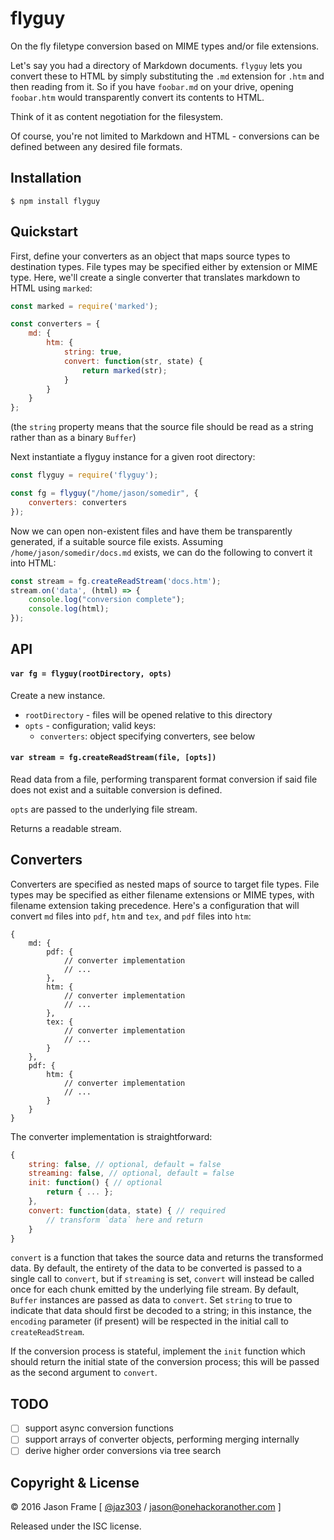 # flyguy

On the fly filetype conversion based on MIME types and/or file extensions.

Let's say you had a directory of Markdown documents. `flyguy` lets you convert these to HTML by simply substituting the `.md` extension for `.htm` and then reading from it. So if you have `foobar.md` on your drive, opening `foobar.htm` would transparently convert its contents to HTML.

Think of it as content negotiation for the filesystem.

Of course, you're not limited to Markdown and HTML - conversions can be defined between any desired file formats.

## Installation

```shell
$ npm install flyguy
```

## Quickstart

First, define your converters as an object that maps source types to destination types. File types may be specified either by extension or MIME type. Here, we'll create a single converter that translates markdown to HTML using `marked`:

```javascript
const marked = require('marked');

const converters = {
    md: {
        htm: {
            string: true,
            convert: function(str, state) {
                return marked(str);
            }
        }
    }
};
```

(the `string` property means that the source file should be read as a string rather than as a binary `Buffer`)

Next instantiate a flyguy instance for a given root directory:

```javascript
const flyguy = require('flyguy');

const fg = flyguy("/home/jason/somedir", {
    converters: converters
});
```

Now we can open non-existent files and have them be transparently generated, if a suitable source file exists. Assuming `/home/jason/somedir/docs.md` exists, we can do the following to convert it into HTML:

```javascript
const stream = fg.createReadStream('docs.htm');
stream.on('data', (html) => {
    console.log("conversion complete");
    console.log(html);
});
```

## API

#### `var fg = flyguy(rootDirectory, opts)`

Create a new instance.

  * `rootDirectory` - files will be opened relative to this directory
  * `opts` - configuration; valid keys:
    * `converters`: object specifying converters, see below

#### `var stream = fg.createReadStream(file, [opts])`

Read data from a file, performing transparent format conversion if said file does not exist and a suitable conversion is defined.

`opts` are passed to the underlying file stream.

Returns a readable stream.

## Converters

Converters are specified as nested maps of source to target file types. File types may be specified as either filename extensions or MIME types, with filename extension taking precedence. Here's a configuration that will convert `md` files into `pdf`, `htm` and `tex`, and `pdf` files into `htm`:

```javascripts
{
    md: {
        pdf: {
            // converter implementation
            // ...
        },
        htm: {
            // converter implementation
            // ...
        },
        tex: {
            // converter implementation
            // ...
        }
    },
    pdf: {
        htm: {
            // converter implementation
            // ...
        }
    }
}
```

The converter implementation is straightforward:

```javascript
{
    string: false, // optional, default = false
    streaming: false, // optional, default = false
    init: function() { // optional
        return { ... };
    },
    convert: function(data, state) { // required
        // transform `data` here and return
    }
}
```

`convert` is a function that takes the source data and returns the transformed data. By default, the entirety of the data to be converted is passed to a single call to `convert`, but if `streaming` is set, `convert` will instead be called once for each chunk emitted by the underlying file stream. By default, `Buffer` instances are passed as data to `convert`. Set `string` to true to indicate that data should first be decoded to a string; in this instance, the `encoding` parameter (if present) will be respected in the initial call to `createReadStream`.

If the conversion process is stateful, implement the `init` function which should return the initial state of the conversion process; this will be passed as the second argument to `convert`.

## TODO

  - [ ] support async conversion functions
  - [ ] support arrays of converter objects, performing merging internally
  - [ ] derive higher order conversions via tree search

## Copyright &amp; License

&copy; 2016 Jason Frame [ [@jaz303](http://twitter.com/jaz303) / [jason@onehackoranother.com](mailto:jason@onehackoranother.com) ]

Released under the ISC license.